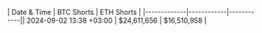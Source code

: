 | Date & Time | BTC Shorts | ETH Shorts |
|-------------|------------|------------|| 2024-09-02 13:38 +03:00 | $24,611,656 | $16,510,958 |
